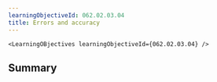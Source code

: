 ```yaml
---
learningObjectiveId: 062.02.03.04
title: Errors and accuracy
---
```


```tsx eval
<LearningOBjectives learningObjectiveId={062.02.03.04} />
```

## Summary
